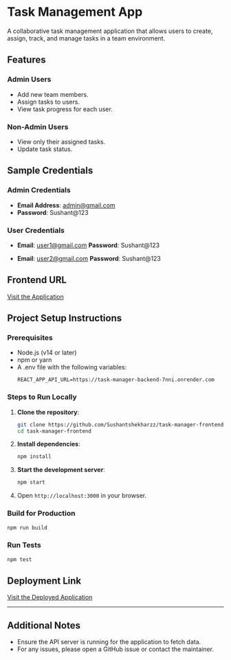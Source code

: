 # Task Management App

A collaborative task management application that allows users to create, assign, track, and manage tasks in a team environment.

## Features

### Admin Users

- Add new team members.
- Assign tasks to users.
- View task progress for each user.

### Non-Admin Users

- View only their assigned tasks.
- Update task status.

## Sample Credentials

### Admin Credentials

- **Email Address**: admin@gmail.com
- **Password**: Sushant@123

### User Credentials

- **Email**: user1@gmail.com
  **Password**: Sushant@123

- **Email**: user2@gmail.com
  **Password**: Sushant@123

## Frontend URL

[Visit the Application](task-management-app-live.netlify.app)



## Project Setup Instructions

### Prerequisites

- Node.js (v14 or later)
- npm or yarn
- A .env file with the following variables:
  ```env
  REACT_APP_API_URL=https://task-manager-backend-7nni.onrender.com
  ```

### Steps to Run Locally

1. **Clone the repository**:
   ```bash
   git clone https://github.com/Sushantshekharzz/task-manager-frontend.git
   cd task-manager-frontend
   ```
2. **Install dependencies**:
   ```bash
   npm install
   ```
3. **Start the development server**:
   ```bash
   npm start
   ```
4. Open `http://localhost:3000` in your browser.

### Build for Production

```bash
npm run build
```

### Run Tests

```bash
npm test
```

## Deployment Link

[Visit the Deployed Application](task-management-app-live.netlify.app)

---

## Additional Notes

- Ensure the API server is running for the application to fetch data.
- For any issues, please open a GitHub issue or contact the maintainer.


